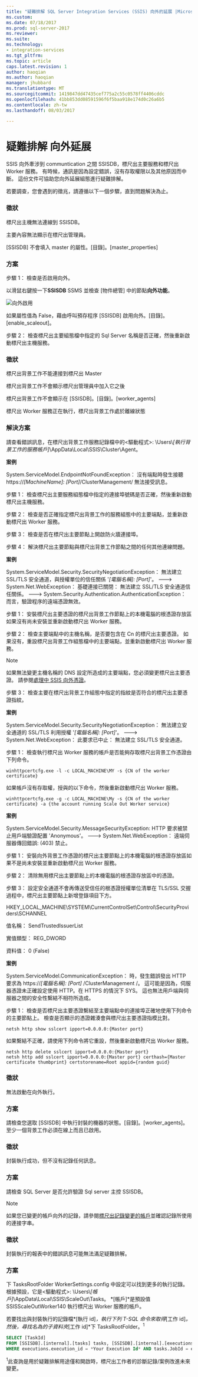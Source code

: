 ```yaml
---
title: "疑難排解 SQL Server Integration Services (SSIS) 向外的延展 |Microsoft 文件"
ms.custom: 
ms.date: 07/18/2017
ms.prod: sql-server-2017
ms.reviewer: 
ms.suite: 
ms.technology:
- integration-services
ms.tgt_pltfrm: 
ms.topic: article
caps.latest.revision: 1
author: haoqian
ms.author: haoqian
manager: jhubbard
ms.translationtype: MT
ms.sourcegitcommit: 1419847dd47435cef775a2c55c0578ff4406cddc
ms.openlocfilehash: 41bb853dd08591596f6f5baa918e174d0c26a6b5
ms.contentlocale: zh-tw
ms.lasthandoff: 08/03/2017

---
```

# <a name="troubleshooting-scale-out"></a>疑難排解 向外延展

SSIS 向外牽涉到 communtication 之間 SSISDB，標尺出主要服務和標尺出 Worker 服務。 有時候，通訊是因為設定錯誤，沒有存取權限以及其他原因而中斷。 這份文件可協助您向外延展組態進行疑難排解。

若要調查，您會遇到的徵兆，請遵循以下一個步驟，直到問題解決為止。

### <a name="symptoms"></a>**徵狀** 
標尺出主機無法連線到 SSISDB。 

主要內容無法顯示在標尺出管理員。

[SSISDB] 不會填入 master 的屬性。[目錄]。[master_properties]

### <a name="solution"></a>**方案**
步驟 1： 檢查是否啟用向外。

以滑鼠右鍵按一下**SSISDB** SSMS 並檢查 [物件總管] 中的節點**向外功能**。

![向外啟用](media\isenabled.PNG)

如果屬性值為 False，藉由呼叫預存程序 [SSISDB] 啟用向外。[目錄]。[enable_scaleout]。

步驟 2： 檢查標尺出主要組態檔中指定的 Sql Server 名稱是否正確，然後重新啟動標尺出主機服務。

### <a name="symptoms"></a>**徵狀** 
標尺出背景工作不能連接到標尺出 Master

標尺出背景工作不會顯示標尺出管理員中加入它之後

標尺出背景工作不會顯示在 [SSISDB]。[目錄]。[worker_agents]

標尺出 Worker 服務正在執行，標尺出背景工作處於離線狀態

### <a name="solutions"></a>**解決方案** 
請查看錯誤訊息，在標尺出背景工作服務記錄檔中的\<驅動程式\>: \Users\\*[執行背景工作的服務帳戶]*\AppData\Local\SSIS\Cluster\Agent。

**案例** 

System.ServiceModel.EndpointNotFoundException： 沒有端點時發生接聽 https://*[MachineName]: [Port]*/ClusterManagement/ 無法接受訊息。

步驟 1： 檢查標尺出主要服務組態檔中指定的連接埠號碼是否正確，然後重新啟動標尺出主機服務。 

步驟 2： 檢查是否正確指定標尺出背景工作的服務組態中的主要端點，並重新啟動標尺出 Worker 服務。

步驟 3： 檢查是否在標尺出主要節點上開啟防火牆連接埠。

步驟 4： 解決標尺出主要節點與標尺出背景工作節點之間的任何其他連線問題。

**案例**

System.ServiceModel.Security.SecurityNegotiationException： 無法建立 SSL/TLS 安全通道，與授權單位的信任關係 '*[電腦名稱]: [Port]*'。 ---> System.Net.WebException： 基礎連接已關閉： 無法建立 SSL/TLS 安全通道信任關係。 ---> System.Security.Authentication.AuthenticationException： 而言，驗證程序的遠端憑證無效。

步驟 1： 安裝標尺出主要憑證的標尺出背景工作節點上的本機電腦的根憑證存放區如果沒有尚未安裝並重新啟動標尺出 Worker 服務。

步驟 2： 檢查主要端點中的主機名稱，是否要包含在 Cn 的標尺出主要憑證。 如果沒有，重設標尺出背景工作組態檔中的主要端點，並重新啟動標尺出 Worker 服務。 

> [!Note]
> 如果無法變更主機名稱的 DNS 設定所造成的主要端點，您必須變更標尺出主要憑證。 請參閱[處理中 SSIS 向外憑證](deal-with-certificates-in-ssis-scale-out.md)。

步驟 3： 檢查主要在標尺出背景工作組態中指定的指紋是否符合的標尺出主要憑證指紋。 

**案例**

System.ServiceModel.Security.SecurityNegotiationException： 無法建立安全通道的 SSL/TLS 利用授權 '*[電腦名稱]: [Port]*'。 ---> System.Net.WebException： 此要求已中止： 無法建立 SSL/TLS 安全通道。

步驟 1： 檢查執行標尺出 Worker 服務的帳戶是否能夠存取標尺出背景工作憑證由下列命令。

```dos
winhttpcertcfg.exe -l -c LOCAL_MACHINE\MY -s {CN of the worker certificate}
```

如果帳戶沒有存取權，授與的以下命令，然後重新啟動標尺出 Worker 服務。

```dos
winhttpcertcfg.exe -g -c LOCAL_MACHINE\My -s {CN of the worker certificate} -a {the account running Scale Out Worker service}
```

**案例**

System.ServiceModel.Security.MessageSecurityException: HTTP 要求被禁止用戶端驗證配置 'Anonymous'。 ---> System.Net.WebException： 遠端伺服器傳回錯誤: (403) 禁止。

步驟 1： 安裝向外背景工作憑證的標尺出主要節點上的本機電腦的根憑證存放區如果不是尚未安裝並重新啟動標尺出 Worker 服務。

步驟 2： 清除無用標尺出主要節點上的本機電腦的根憑證存放區中的憑證。

步驟 3： 設定安全通道不會再傳送受信任的根憑證授權單位清單在 TLS/SSL 交握過程中，標尺出主要節點上新增登錄項目下方。

HKEY_LOCAL_MACHINE\SYSTEM\CurrentControlSet\Control\SecurityProviders\SCHANNEL

值名稱： SendTrustedIssuerList 

實值類型： REG_DWORD 

資料值： 0 (False)

**案例**

System.ServiceModel.CommunicationException： 時，發生錯誤發出 HTTP 要求為 https://*[電腦名稱]: [Port]*  /ClusterManagement /。 這可能是因為，伺服器憑證未正確設定使用 HTTP。在 HTTPS 的情況下 SYS。 這也無法用戶端與伺服器之間的安全性繫結不相符所造成。 

步驟 1： 檢查是否標尺出主要憑證繫結至主要端點中的連接埠正確地使用下列命令的主要節點上。 檢查是否顯示的憑證雜湊會與標尺出主要憑證指模比對。

```dos
netsh http show sslcert ipport=0.0.0.0:{Master port}
```

如果繫結不正確，請使用下列命令將它重設，然後重新啟動標尺出 Worker 服務。

```dos
netsh http delete sslcert ipport=0.0.0.0:{Master port}
netsh http add sslcert ipport=0.0.0.0:{Master port} certhash={Master certificate thumbprint} certstorename=Root appid={random guid}
```

### <a name="symptoms"></a>**徵狀**
無法啟動在向外執行。

### <a name="solution"></a>**方案**

請檢查您選取 [SSISDB] 中執行封裝的機器的狀態。[目錄]。[worker_agents]。 至少一個背景工作必須在線上而且已啟用。

### <a name="symptoms"></a>**徵狀** 
封裝執行成功，但不沒有記錄任何訊息。

### <a name="solution"></a>**方案**

請檢查 SQL Server 是否允許驗證 Sql server 主控 SSISDB。

> [!Note]  
> 如果您已變更的帳戶向外的記錄，請參閱[標尺出記錄變更的帳戶](change-logdb-account.md)並確認記錄所使用的連接字串。

### <a name="symptoms"></a>**徵狀**
封裝執行的報表中的錯誤訊息可能無法滿足疑難排解。

### <a name="solution"></a>**方案**
下 TasksRootFolder WorkerSettings.config 中設定可以找到更多的執行記錄。 根據預設，它是\<驅動程式\>: \Users\\*[帳戶]*\AppData\Local\SSIS\ScaleOut\Tasks。 *[帳戶]*是預設值 SSISScaleOutWorker140 執行標尺出 Worker 服務的帳戶。

若要找出與封裝執行的記錄檔*[執行 id]*，執行下列 T-SQL 命令來取得*[工作 id]*。 然後，尋找名為的子資料夾*[工作 id]*下 TasksRootFolder。<sup>1<sup>

```sql
SELECT [TaskId]
FROM [SSISDB].[internal].[tasks] tasks, [SSISDB].[internal].[executions] executions 
WHERE executions.execution_id = *Your Execution Id* AND tasks.JobId = executions.job_id
```
<sup>1</sup>此查詢是用於疑難排解用途僅和開啟時，標尺出工作者的診斷記錄/案例改進未來變更。 
